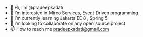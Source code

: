 - 👋 Hi, I’m @pradeepkadati
- 👀 I’m interested in Mirco Services, Event Driven programming
- 🌱 I’m currently learning Jakarta EE 8 , Spring 5
- 💞️ I’m looking to collaborate on any open source project
- 📫 How to reach me pradeepkadati@gmail.com

<!---
pradeepkadati/pradeepkadati is a ✨ special ✨ repository because its `README.md` (this file) appears on your GitHub profile.
You can click the Preview link to take a look at your changes.
--->

